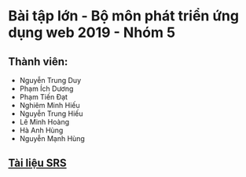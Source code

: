 # Bài tập lớn - Bộ môn phát triển ứng dụng web 2019 - Nhóm 5
## Thành viên:
- Nguyễn Trung Duy
- Phạm Ích Dương
- Phạm Tiến Đạt
- Nghiêm Minh Hiếu
- Nguyễn Trung Hiếu
- Lê Minh Hoàng
- Hà Anh Hùng
- Nguyễn Mạnh Hùng

## [Tài liệu SRS](https://drive.google.com/file/d/1fl0LjoJiSlRL3zZV7W-wrPergcCRUXfP/view?usp=sharing)
